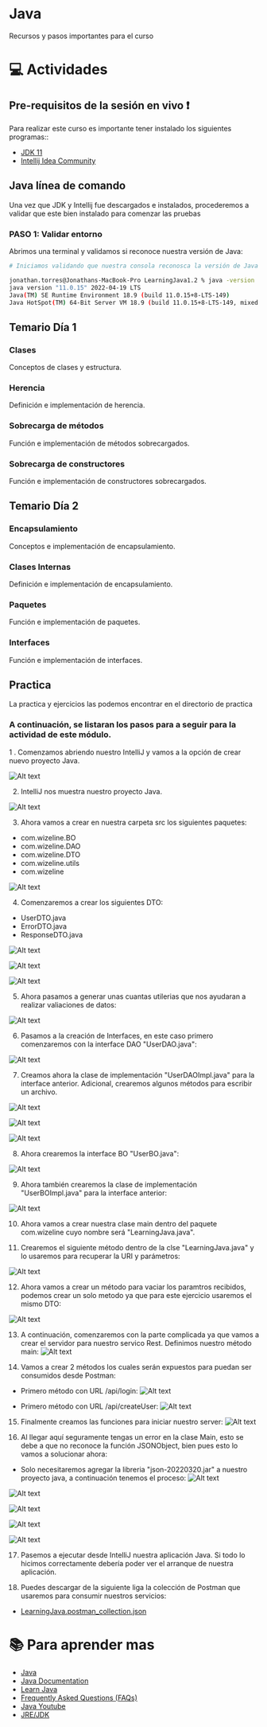 # Java
Recursos y pasos importantes para el curso

# :computer:  Actividades

## Pre-requisitos de la sesión en vivo :exclamation:

Para realizar este curso es importante tener instalado los siguientes programas::
* [JDK 11](https://www.oracle.com/java/technologies/downloads/)
* [Intellij Idea Community](https://www.jetbrains.com/idea/download/#section=windows)


## Java línea de comando
Una vez que JDK y Intellij fue descargados e instalados, procederemos a validar que este bien instalado para comenzar las pruebas

### PASO 1: Validar entorno
Abrimos una terminal y validamos si reconoce nuestra versión de Java:

``` bash
# Iniciamos validando que nuestra consola reconosca la versión de Java

jonathan.torres@Jonathans-MacBook-Pro LearningJava1.2 % java -version
java version "11.0.15" 2022-04-19 LTS
Java(TM) SE Runtime Environment 18.9 (build 11.0.15+8-LTS-149)
Java HotSpot(TM) 64-Bit Server VM 18.9 (build 11.0.15+8-LTS-149, mixed mode)

```


## Temario Día 1

### Clases

Conceptos de clases y estructura.

### Herencia

Definición e implementación de herencia.

### Sobrecarga de métodos

Función e implementación de métodos sobrecargados.

### Sobrecarga de constructores

Función e implementación de constructores sobrecargados.


## Temario Día 2

### Encapsulamiento

Conceptos e implementación de encapsulamiento.

### Clases Internas

Definición e implementación de encapsulamiento.

### Paquetes

Función e implementación de paquetes.

### Interfaces

Función e implementación de interfaces.


## Practica
La practica y ejercicios las podemos encontrar en el directorio de practica

### A continuación, se listaran los pasos para a seguir para la actividad de este módulo.

1 . Comenzamos abriendo nuestro IntelliJ y vamos a la opción de crear nuevo proyecto Java.

![Alt text](./Images/1.CreateProject.png "Creación de Proyecto Java")


2. IntelliJ nos muestra nuestro proyecto Java.

![Alt text](./Images/2.LearningProject.png "Creación de Proyecto Java")


3. Ahora vamos a crear en nuestra carpeta src los siguientes paquetes:
  - com.wizeline.BO
  - com.wizeline.DAO
  - com.wizeline.DTO
  - com.wizeline.utils
  - com.wizeline

![Alt text](./Images/3.PackageJava.png "Creación de Paquetes Java")


4. Comenzaremos a crear los siguientes DTO:
  - UserDTO.java
  - ErrorDTO.java
  - ResponseDTO.java

![Alt text](./Images/5.UserDTO.png "Creación de UserDTO.java")

![Alt text](./Images/6.ResponseDTO.png "Creación de ResponseDTO.java")

![Alt text](./Images/7.ErrorDTO.png "Creación de ErrorDTO.java")


5. Ahora pasamos a generar unas cuantas utilerias que nos ayudaran a realizar valiaciones de datos:

![Alt text](./Images/8.Utils.png "Creación de Utils.java")


6. Pasamos a la creación de Interfaces, en este caso primero comenzaremos con la interface DAO "UserDAO.java":

![Alt text](./Images/9.DAOInterface.png "Creación de UserDAO.java")

7. Creamos ahora la clase de implementación "UserDAOImpl.java" para la interface anterior. Adicional, crearemos algunos métodos para escribir un archivo.

![Alt text](./Images/10.DAOImplements1-3.png "Creación de UserDAOImpl.java")

![Alt text](./Images/11.DAOImplements2-3.png "Creación de UserDAOImpl.java")

![Alt text](./Images/12.DAOImplements3-3.png "Creación de UserDAOImpl.java")



8. Ahora crearemos la interface BO "UserBO.java":

![Alt text](./Images/13.BOInterface.png "Creación de UserBO.java")


9. Ahora también crearemos la clase de implementación "UserBOImpl.java" para la interface anterior:

![Alt text](./Images/14.BOImplements.png "Creación de UserBOImpl.java")



10. Ahora vamos a crear nuestra clase main dentro del paquete com.wizeline cuyo nombre será "LearningJava.java".

11. Crearemos el siguiente método dentro de la clse "LearningJava.java" y lo usaremos para recuperar la URI y parámetros:

![Alt text](./Images/15.GetURI.png "Método para manejar la URI")


12. Ahora vamos a crear un método para vaciar los paramtros recibidos, podemos crear un solo metodo ya que para este ejercicio usaremos el mismo DTO:

![Alt text](./Images/16.GetParameters.png "Set parameters")


13. A continuación, comenzaremos con la parte complicada ya que vamos a crear el servidor para nuestro servico Rest. Definimos nuestro método main:
![Alt text](./Images/17.Main1-5.png "Creación de Proyecto Java")

14. Vamos a crear 2 métodos los cuales serán expuestos para puedan ser consumidos desde Postman:

  - Primero método con URL /api/login:
![Alt text](./Images/18.Main2-5.png "Path api/login.java")

  - Primero método con URL /api/createUser:
![Alt text](./Images/19.Main3-5.png "Path api/createUser")

15. Finalmente creamos las funciones para iniciar nuestro server:
![Alt text](./Images/20.Main4-5.png "Clase Main")


16. Al llegar aquí seguramente tengas un error en la clase Main, esto se debe a que no reconoce la función JSONObject, bien pues esto lo vamos a solucionar ahora:

  - Solo necesitaremos agregar la libreria "json-20220320.jar" a nuestro proyecto java, a continuación tenemos el proceso:
![Alt text](./Images/21.Library.png "Creación de Proyecto Java")

![Alt text](./Images/22.AddLibrary1-4.png "Libreria JSONObject")

![Alt text](./Images/23.AddLibrary2-4.png "Libreria JSONObject")

![Alt text](./Images/24.AddLibrary3-4.png "Libreria JSONObject")

![Alt text](./Images/25.AddLibrary4-4.png "Libreria JSONObject")


17. Pasemos a ejecutar desde IntelliJ nuestra aplicación Java. Si todo lo hicimos correctamente debería poder ver el arranque de nuestra aplicación.

18. Puedes descargar de la siguiente liga la colección de Postman que usaremos para consumir nuestros servicios:

* [LearningJava.postman_collection.json](./Postman/LearningJava.postman_collection.json)


# :books: Para aprender mas
* [Java](https://dev.java)
* [Java Documentation](https://docs.oracle.com/en/java/)
* [Learn Java](https://dev.java/learn/)
* [Frequently Asked Questions (FAQs)](https://dev.java/learn/faq/)
* [Java Youtube](https://www.youtube.com/java)
* [JRE/JDK](https://www.oracle.com/java/technologies/javase-downloads.html)
